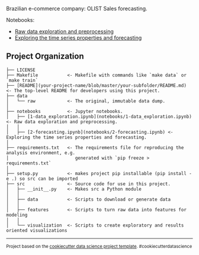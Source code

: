 Brazilian e-commerce company: OLIST
Sales forecasting.

Notebooks:
* [Raw data exploration and preprocessing](notebooks/1-data_exploration.ipynb) 
* [Exploring the time series properties and forecasting](notebooks/2-forecasting.ipynb)

Project Organization
------------
    ├── LICENSE
    ├── Makefile           <- Makefile with commands like `make data` or `make train`
    ├── [README](your-project-name/blob/master/your-subfolder/README.md)          <- The top-level README for developers using this project.
    ├── data
    │   └── raw            <- The original, immutable data dump.
    │
    ├── notebooks          <- Jupyter notebooks. 
    │   ├── [1-data_exploration.ipynb](notebooks/1-data_exploration.ipynb) <- Raw data exploration and preprocessing.
    │   │   
    │   ├── [2-forecasting.ipynb](notebooks/2-forecasting.ipynb) <- Exploring the time series properties and forecasting.
    │
    ├── requirements.txt   <- The requirements file for reproducing the analysis environment, e.g.
    │                         generated with `pip freeze > requirements.txt`
    │
    ├── setup.py           <- makes project pip installable (pip install -e .) so src can be imported
    ├── src                <- Source code for use in this project.
    │   ├── __init__.py    <- Makes src a Python module
    │   │
    │   ├── data           <- Scripts to download or generate data
    │   │
    │   ├── features       <- Scripts to turn raw data into features for modeling
    │   │
    │   └── visualization  <- Scripts to create exploratory and results oriented visualizations

--------

<p><small>Project based on the <a target="_blank" href="https://drivendata.github.io/cookiecutter-data-science/">cookiecutter data science project template</a>. #cookiecutterdatascience</small></p>
